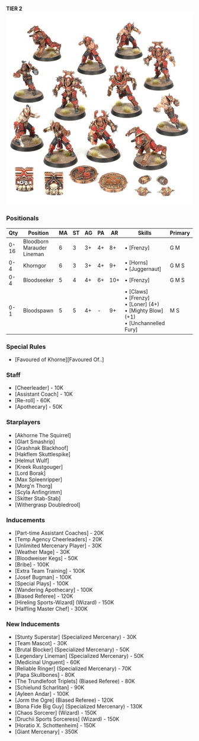 ﻿**TIER 2**
![](../media/teams/KhorneTeamLead.jpg)

### Positionals

| Qty  | Position                   | MA | ST | AG | PA  | AR  | Skills                                                                                                              | Primary | Secondary | Cost |
| ---- | -------------------------- | - | - | -- | -- | --- | ------------------------------------------------------------------------------------------------------------------- | ------- | --------- | ---- |
| 0-16 | Bloodborn Marauder Lineman | 6 | 3 | 3+ | 4+ | 8+  | • [Frenzy]                                                                                                        | G M     | A S       | 50K  |
| 0-4  | Khorngor                   | 6 | 3 | 3+ | 4+ | 9+  | • [Horns]<br /> • [Juggernaut]                                                                                  | G M S   | A P       | 70K  |
| 0-4  | Bloodseeker                | 5 | 4 | 4+ | 6+ | 10+ | • [Frenzy]                                                                                                        | G M S   | A         | 110K |
| 0-1  | Bloodspawn                 | 5 | 5 | 4+ | -  | 9+  | • [Claws]<br /> • [Frenzy] <br /> • [Loner] (4+) <br /> • [Mighty Blow] (+1) <br /> • [Unchannelled Fury] | M S     | A G       | 160K |

### Special Rules

* [Favoured of Khorne][Favoured Of..]

### Staff

* [Cheerleader] - 10K
* [Assistant Coach] - 10K
* [Re-roll] - 60K
* [Apothecary]  - 50K

### Starplayers

* [Akhorne The Squirrel]
* [Glart Smashrip]
* [Grashnak Blackhoof]
* [Hakflem Skuttlespike]
* [Helmut Wulf]
* [Kreek Rustgouger]
* [Lord Borak]
* [Max Spleenripper]
* [Morg'n Thorg]
* [Scyla Anfingrimm]
* [Skitter Stab-Stab]
* [Withergrasp Doubledrool]

### Inducements

* [Part-time Assistant Coaches] - 20K
* [Temp Agency Cheerleaders] - 20K
* [Unlimited Mercenary Player] - 30K
* [Weather Mage] - 30K
* [Bloodweiser Kegs] - 50K
* [Bribe] - 100K
* [Extra Team Training] - 100K
* [Josef Bugman] - 100K
* [Special Plays] - 100K
* [Wandering Apothecary] - 100K
* [Biased Referee] - 120K
* [Hireling Sports-Wizard] (Wizard) - 150K
* [Halfling Master Chef] - 300K

### New Inducements

* [Stunty Superstar] (Specialized Mercenary) - 30K
* [Team Mascot] - 30K
* [Brutal Blocker] (Specialized Mercenary) - 50K
* [Legendary Lineman] (Specialized Mercenary) - 50K
* [Medicinal Unguent] - 60K
* [Reliable Ringer] (Specialized Mercenary) - 70K
* [Papa Skullbones] - 80K
* [The Trundlefoot Triplets] (Biased Referee) - 80K
* [Schielund Scharlitan] - 90K
* [Ayleen Andar] - 100K
* [Jorm the Ogre] (Biased Referee) - 120K
* [Bona Fide Big Guy] (Specialized Mercenary) - 130K
* [Chaos Sorcerer] (Wizard) - 150K
* [Druchii Sports Sorceress] (Wizard) - 150K
* [Horatio X. Schottenheim] - 150K
* [Giant Mercenary] - 350K
